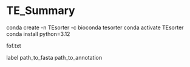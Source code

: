 # TE_Summary

conda create -n TEsorter -c bioconda tesorter
conda activate TEsorter
conda install python=3.12

fof.txt

label path_to_fasta  path_to_annotation

